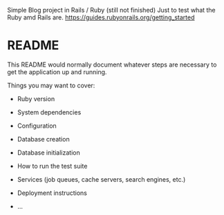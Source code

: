Simple Blog project in Rails / Ruby (still not finished) 
Just to test what the Ruby amd Rails are. https://guides.rubyonrails.org/getting_started



# README

This README would normally document whatever steps are necessary to get the
application up and running.

Things you may want to cover:

* Ruby version

* System dependencies

* Configuration

* Database creation

* Database initialization

* How to run the test suite

* Services (job queues, cache servers, search engines, etc.)

* Deployment instructions

* ...




